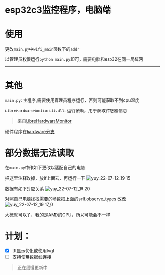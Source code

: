 # esp32c3监控程序，电脑端

# 使用
更改`main.py`中`wifi_main`函数下的`addr`

以管理员权限运行`python main.py`即可，需要电脑和esp32在同一局域网

----

# 其他
`main.py`: 主程序,需要使用管理员程序运行，否则可能获取不到cpu温度

`LibreHardwareMonitorLib.dll`: 运行依赖，用于获取传感器信息
> 来自[LibreHardwareMonitor](https://github.com/LibreHardwareMonitor/LibreHardwareMonitor)

硬件程序在[hardware分支](https://github.com/imshixin/esp32c3_lvgl_observer)


# 部分数据无法读取

在`main.py`中作如下更改以适配自己的电脑


 把这里注释改掉，放if上面去，再运行一下
![yuy_22-07-12_19 15](https://user-images.githubusercontent.com/36874714/180641056-834319d0-042c-48e0-8515-cedf9d646c80.png)

数据有如下对应关系
![yuy_22-07-12_19 20](https://user-images.githubusercontent.com/36874714/180641080-1af0c305-8060-41d2-9871-63f120574e3b.png)

对照自己电脑找找需要的参数把上面的self.observe_types 改改
![yuy_22-07-12_19 17_0](https://user-images.githubusercontent.com/36874714/180641081-9144f436-8aeb-4838-a4ea-1e6cf06b534d.png)

 大概就可以了，我的是AMD的CPU，所以可能会不一样




# 计划：

- [x] tft显示优化或使用lvgl
- [ ] 支持使用数据线连接
> 正在缓慢更新中
